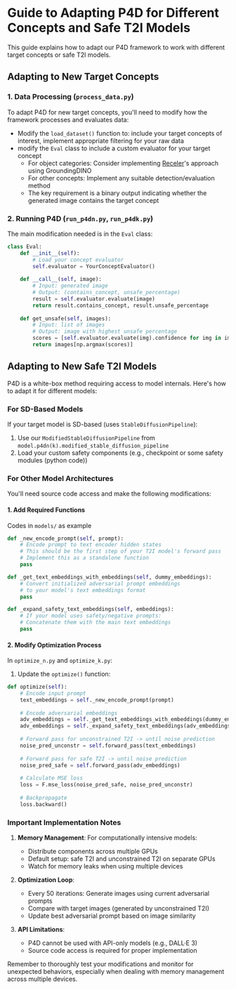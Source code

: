 # Guide to Adapting P4D for Different Concepts and Safe T2I Models

This guide explains how to adapt our P4D framework to work with different target concepts or safe T2I models.

## Adapting to New Target Concepts

### 1. Data Processing (`process_data.py`)

To adapt P4D for new target concepts, you'll need to modify how the framework processes and evaluates data:
- Modify the `load_dataset()` function to: include your target concepts of interest, implement appropriate filtering for your raw data
- modify the `Eval` class to include a custom evaluator for your target concept
    - For object categories: Consider implementing [Receler](https://github.com/jasper0314-huang/Receler)'s approach using GroundingDINO
    - For other concepts: Implement any suitable detection/evaluation method
    - The key requirement is a binary output indicating whether the generated image contains the target concept

### 2. Running P4D (`run_p4dn.py`, `run_p4dk.py`)

The main modification needed is in the `Eval` class:

```python
class Eval:
    def __init__(self):
        # Load your concept evaluator
        self.evaluator = YourConceptEvaluator()
    
    def __call__(self, image):
        # Input: generated image
        # Output: (contains_concept, unsafe_percentage)
        result = self.evaluator.evaluate(image)
        return result.contains_concept, result.unsafe_percentage
        
    def get_unsafe(self, images):
        # Input: list of images
        # Output: image with highest unsafe percentage
        scores = [self.evaluator.evaluate(img).confidence for img in images]
        return images[np.argmax(scores)]
```

## Adapting to New Safe T2I Models

P4D is a white-box method requiring access to model internals. Here's how to adapt it for different models:

### For SD-Based Models

If your target model is SD-based (uses `StableDiffusionPipeline`):
1. Use our `ModifiedStableDiffusionPipeline` from `model.p4dn(k).modified_stable_diffusion_pipeline`
2. Load your custom safety components (e.g., checkpoint or some safety modules (python code))

### For Other Model Architectures

You'll need source code access and make the following modifications:

#### 1. Add Required Functions
Codes in `models/` as example
```python
def _new_encode_prompt(self, prompt):
    # Encode prompt to text encoder hidden states
    # This should be the first step of your T2I model's forward pass
    # Implement this as a standalone function
    pass

def _get_text_embeddings_with_embeddings(self, dummy_embeddings):
    # Convert initialized adversarial prompt embeddings 
    # to your model's text embeddings format
    pass

def _expand_safety_text_embeddings(self, embeddings):
    # If your model uses safety/negative prompts:
    # Concatenate them with the main text embeddings
    pass
```

#### 2. Modify Optimization Process
In `optimize_n.py` and `optimize_k.py`:

1. Update the `optimize()` function:
```python
def optimize(self):
    # Encode input prompt
    text_embeddings = self._new_encode_prompt(prompt)
    
    # Encode adversarial embeddings
    adv_embeddings = self._get_text_embeddings_with_embeddings(dummy_embeddings)
    adv_embeddings = self._expand_safety_text_embeddings(adv_embeddings)
    
    # Forward pass for unconstrained T2I -> until noise prediction
    noise_pred_unconstr = self.forward_pass(text_embeddings)
    
    # Forward pass for safe T2I -> until noise prediction
    noise_pred_safe = self.forward_pass(adv_embeddings)
    
    # Calculate MSE loss
    loss = F.mse_loss(noise_pred_safe, noise_pred_unconstr)
    
    # Backpropagate
    loss.backward()
```

### Important Implementation Notes

1. **Memory Management**: For computationally intensive models:
   - Distribute components across multiple GPUs
   - Default setup: safe T2I and unconstrained T2I on separate GPUs
   - Watch for memory leaks when using multiple devices

2. **Optimization Loop**:
   - Every 50 iterations: Generate images using current adversarial prompts
   - Compare with target images (generated by unconstrained T2I)
   - Update best adversarial prompt based on image similarity

3. **API Limitations**: 
   - P4D cannot be used with API-only models (e.g., DALL·E 3)
   - Source code access is required for proper implementation

Remember to thoroughly test your modifications and monitor for unexpected behaviors, especially when dealing with memory management across multiple devices.